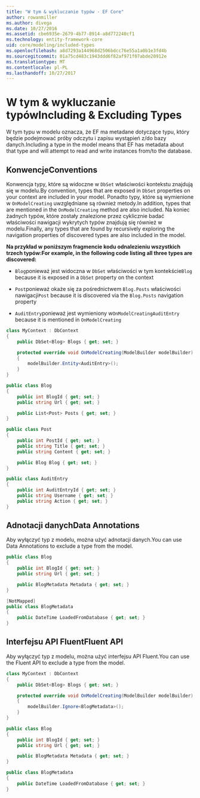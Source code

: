 ```yaml
---
title: "W tym & wykluczanie typów - EF Core"
author: rowanmiller
ms.author: divega
ms.date: 10/27/2016
ms.assetid: cbe6935e-2679-4b77-8914-a8d772240cf1
ms.technology: entity-framework-core
uid: core/modeling/included-types
ms.openlocfilehash: a8d7293a144968d2506bdcc76e55a1a0b1e3fd4b
ms.sourcegitcommit: 01a75cd483c1943ddd6f82af971f07abde20912e
ms.translationtype: MT
ms.contentlocale: pl-PL
ms.lasthandoff: 10/27/2017
---
```

# <a name="including--excluding-types"></a><span data-ttu-id="c00f3-102">W tym & wykluczanie typów</span><span class="sxs-lookup"><span data-stu-id="c00f3-102">Including & Excluding Types</span></span>

<span data-ttu-id="c00f3-103">W tym typu w modelu oznacza, że EF ma metadane dotyczące typu, który będzie podejmować próby odczytu i zapisu wystąpień z/do bazy danych.</span><span class="sxs-lookup"><span data-stu-id="c00f3-103">Including a type in the model means that EF has metadata about that type and will attempt to read and write instances from/to the database.</span></span>

## <a name="conventions"></a><span data-ttu-id="c00f3-104">Konwencje</span><span class="sxs-lookup"><span data-stu-id="c00f3-104">Conventions</span></span>

<span data-ttu-id="c00f3-105">Konwencja typy, które są widoczne w `DbSet` właściwości kontekstu znajdują się w modelu.</span><span class="sxs-lookup"><span data-stu-id="c00f3-105">By convention, types that are exposed in `DbSet` properties on your context are included in your model.</span></span> <span data-ttu-id="c00f3-106">Ponadto typy, które są wymienione w `OnModelCreating` uwzględniane są również metody.</span><span class="sxs-lookup"><span data-stu-id="c00f3-106">In addition, types that are mentioned in the `OnModelCreating` method are also included.</span></span> <span data-ttu-id="c00f3-107">Na koniec żadnych typów, które zostały znalezione przez cyklicznie badać właściwości nawigacji wykrytych typów znajdują się również w modelu.</span><span class="sxs-lookup"><span data-stu-id="c00f3-107">Finally, any types that are found by recursively exploring the navigation properties of discovered types are also included in the model.</span></span>

<span data-ttu-id="c00f3-108">**Na przykład w poniższym fragmencie kodu odnalezieniu wszystkich trzech typów:**</span><span class="sxs-lookup"><span data-stu-id="c00f3-108">**For example, in the following code listing all three types are discovered:**</span></span>

* <span data-ttu-id="c00f3-109">`Blog`ponieważ jest widoczna w `DbSet` właściwości w tym kontekście</span><span class="sxs-lookup"><span data-stu-id="c00f3-109">`Blog` because it is exposed in a `DbSet` property on the context</span></span>

* <span data-ttu-id="c00f3-110">`Post`ponieważ okaże się za pośrednictwem `Blog.Posts` właściwości nawigacji</span><span class="sxs-lookup"><span data-stu-id="c00f3-110">`Post` because it is discovered via the `Blog.Posts` navigation property</span></span>

* <span data-ttu-id="c00f3-111">`AuditEntry`ponieważ jest wymieniony w`OnModelCreating`</span><span class="sxs-lookup"><span data-stu-id="c00f3-111">`AuditEntry` because it is mentioned in `OnModelCreating`</span></span>

<!-- [!code-csharp[Main](samples/core/Modeling/Conventions/Samples/IncludedTypes.cs?highlight=3,7,16)] -->
``` csharp
class MyContext : DbContext
{
    public DbSet<Blog> Blogs { get; set; }

    protected override void OnModelCreating(ModelBuilder modelBuilder)
    {
        modelBuilder.Entity<AuditEntry>();
    }
}

public class Blog
{
    public int BlogId { get; set; }
    public string Url { get; set; }

    public List<Post> Posts { get; set; }
}

public class Post
{
    public int PostId { get; set; }
    public string Title { get; set; }
    public string Content { get; set; }

    public Blog Blog { get; set; }
}

public class AuditEntry
{
    public int AuditEntryId { get; set; }
    public string Username { get; set; }
    public string Action { get; set; }
}
```

## <a name="data-annotations"></a><span data-ttu-id="c00f3-112">Adnotacji danych</span><span class="sxs-lookup"><span data-stu-id="c00f3-112">Data Annotations</span></span>

<span data-ttu-id="c00f3-113">Aby wyłączyć typ z modelu, można użyć adnotacji danych.</span><span class="sxs-lookup"><span data-stu-id="c00f3-113">You can use Data Annotations to exclude a type from the model.</span></span>

<!-- [!code-csharp[Main](samples/core/Modeling/DataAnnotations/Samples/IgnoreType.cs?highlight=9)] -->
``` csharp
public class Blog
{
    public int BlogId { get; set; }
    public string Url { get; set; }

    public BlogMetadata Metadata { get; set; }
}

[NotMapped]
public class BlogMetadata
{
    public DateTime LoadedFromDatabase { get; set; }
}
```

## <a name="fluent-api"></a><span data-ttu-id="c00f3-114">Interfejsu API Fluent</span><span class="sxs-lookup"><span data-stu-id="c00f3-114">Fluent API</span></span>

<span data-ttu-id="c00f3-115">Aby wyłączyć typ z modelu, można użyć interfejsu API Fluent.</span><span class="sxs-lookup"><span data-stu-id="c00f3-115">You can use the Fluent API to exclude a type from the model.</span></span>

<!-- [!code-csharp[Main](samples/core/Modeling/FluentAPI/Samples/IgnoreType.cs?highlight=7)] -->
``` csharp
class MyContext : DbContext
{
    public DbSet<Blog> Blogs { get; set; }

    protected override void OnModelCreating(ModelBuilder modelBuilder)
    {
        modelBuilder.Ignore<BlogMetadata>();
    }
}

public class Blog
{
    public int BlogId { get; set; }
    public string Url { get; set; }

    public BlogMetadata Metadata { get; set; }
}

public class BlogMetadata
{
    public DateTime LoadedFromDatabase { get; set; }
}
```
